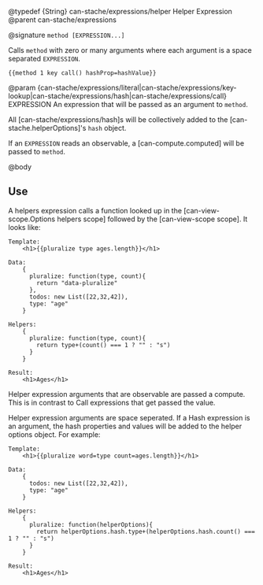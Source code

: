 @typedef {String} can-stache/expressions/helper Helper Expression
@parent can-stache/expressions

@signature `method [EXPRESSION...]`

Calls `method` with zero or many arguments where each argument
is a space separated
`EXPRESSION`.  



```
{{method 1 key call() hashProp=hashValue}}
```

@param {can-stache/expressions/literal|can-stache/expressions/key-lookup|can-stache/expressions/hash|can-stache/expressions/call} EXPRESSION An expression that will be passed as an argument
to `method`.


All [can-stache/expressions/hash]s will be collectively
added to the [can-stache.helperOptions]'s `hash` object.

If an `EXPRESSION` reads an observable, a
[can-compute.computed] will be passed to `method`.



@body

## Use

A helpers expression calls a function looked up in the [can-view-scope.Options helpers scope] followed by
the [can-view-scope scope]. It looks like:

```
Template:
	<h1>{{pluralize type ages.length}}</h1>

Data:
	{
	  pluralize: function(type, count){
	    return "data-pluralize"
	  },
	  todos: new List([22,32,42]),
	  type: "age"
	}

Helpers:
	{
      pluralize: function(type, count){
	    return type+(count() === 1 ? "" : "s")
	  }
	}

Result:
	<h1>Ages</h1>
```

Helper expression arguments that are observable are passed a compute.  This is
in contrast to Call expressions that get passed the value.

Helper expression arguments are space seperated.  If a Hash expression is an argument,
the hash properties and values will be added to the helper options object. For example:

```
Template:
	<h1>{{pluralize word=type count=ages.length}}</h1>

Data:
	{
	  todos: new List([22,32,42]),
	  type: "age"
	}

Helpers:
	{
      pluralize: function(helperOptions){
	    return helperOptions.hash.type+(helperOptions.hash.count() === 1 ? "" : "s")
	  }
	}

Result:
	<h1>Ages</h1>
```

